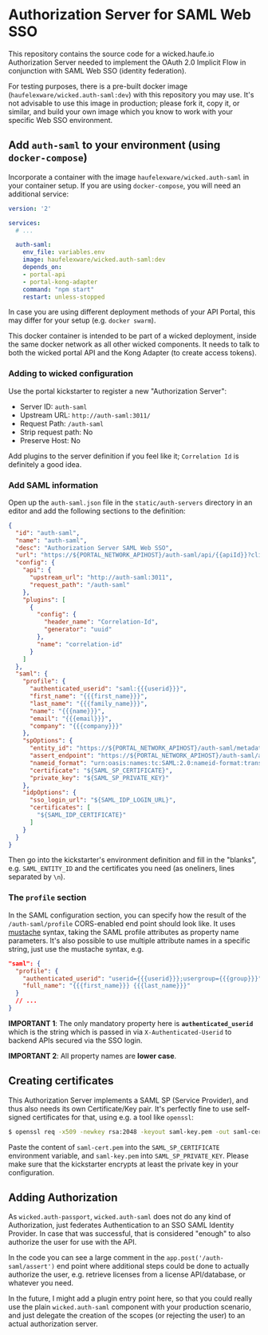 # Authorization Server for SAML Web SSO

This repository contains the source code for a wicked.haufe.io Authorization Server needed to implement the OAuth 2.0 Implicit Flow in conjunction with SAML Web SSO (identity federation).

For testing purposes, there is a pre-built docker image (`haufelexware/wicked.auth-saml:dev`) with this repository you may use. It's not advisable to use this image in production; please fork it, copy it, or similar, and build your own image which you know to work with your specific Web SSO environment.

## Add `auth-saml` to your environment (using `docker-compose`)

Incorporate a container with the image `haufelexware/wicked.auth-saml` in your container setup. If you are using `docker-compose`, you will need an additional service:

```yml
version: '2'

services:
  # ...

  auth-saml:
    env_file: variables.env
    image: haufelexware/wicked.auth-saml:dev
    depends_on:
    - portal-api
    - portal-kong-adapter
    command: "npm start"
    restart: unless-stopped
```

In case you are using different deployment methods of your API Portal, this may differ for your setup (e.g. `docker swarm`).

This docker container is intended to be part of a wicked deployment, inside the same docker network as all other wicked components. It needs to talk to both the wicked portal API and the Kong Adapter (to create access tokens).

### Adding to wicked configuration

Use the portal kickstarter to register a new "Authorization Server":

* Server ID: `auth-saml`
* Upstream URL: `http://auth-saml:3011/`
* Request Path: `/auth-saml`
* Strip request path: No
* Preserve Host: No

Add plugins to the server definition if you feel like it; `Correlation Id` is definitely a good idea.

### Add SAML information

Open up the `auth-saml.json` file in the `static/auth-servers` directory in an editor and add the following sections to the definition:

```json
{
  "id": "auth-saml",
  "name": "auth-saml",
  "desc": "Authorization Server SAML Web SSO",
  "url": "https://${PORTAL_NETWORK_APIHOST}/auth-saml/api/{{apiId}}?client_id=(your app's client id)",
  "config": {
    "api": {
      "upstream_url": "http://auth-saml:3011",
      "request_path": "/auth-saml"
    },
    "plugins": [
      {
        "config": {
          "header_name": "Correlation-Id",
          "generator": "uuid"
        },
        "name": "correlation-id"
      }
    ]
  },
  "saml": {
    "profile": {
      "authenticated_userid": "saml:{{{userid}}}",
      "first_name": "{{{first_name}}}",
      "last_name": "{{{family_name}}}",
      "name": "{{{name}}}",
      "email": "{{{email}}}",
      "company": "{{{company}}}"
    },
    "spOptions": {
      "entity_id": "https://${PORTAL_NETWORK_APIHOST}/auth-saml/metadata.xml",
      "assert_endpoint": "https://${PORTAL_NETWORK_APIHOST}/auth-saml/assert",
      "nameid_format": "urn:oasis:names:tc:SAML:2.0:nameid-format:transient",
      "certificate": "${SAML_SP_CERTIFICATE}",
      "private_key": "${SAML_SP_PRIVATE_KEY}"
    },
    "idpOptions": {
      "sso_login_url": "${SAML_IDP_LOGIN_URL}",
      "certificates": [
        "${SAML_IDP_CERTIFICATE}"
      ]
    }
  }
}
```

Then go into the kickstarter's environment definition and fill in the "blanks", e.g. `SAML_ENTITY_ID` and the certificates you need (as oneliners, lines separated by `\n`).

### The `profile` section

In the SAML configuration section, you can specify how the result of the `/auth-saml/profile` CORS-enabled end point should look like. It uses [mustache](https://mustache.github.io/mustache.5.html) syntax, taking the SAML profile attributes as property name parameters. It's also possible to use multiple attribute names in a specific string, just use the mustache syntax, e.g. 

```json
"saml": {
  "profile": {
    "authenticated_userid": "userid={{{userid}}};usergroup={{{group}}}",
    "full_name": "{{{first_name}}} {{{last_name}}}"
  }
  // ...
}
```

**IMPORTANT 1**: The only mandatory property here is **`authenticated_userid`** which is the string which is passed in via `X-Authenticated-Userid` to backend APIs secured via the SSO login.

**IMPORTANT 2**: All property names are **lower case**.

## Creating certificates

This Authorization Server implements a SAML SP (Service Provider), and thus also needs its own Certificate/Key pair. It's perfectly fine to use self-signed certificates for that, using e.g. a tool like `openssl`:

```bash
$ openssl req -x509 -newkey rsa:2048 -keyout saml-key.pem -out saml-cert.pem -nodes -subj "/CN=yourcompany.com" -days 730
```

Paste the content of `saml-cert.pem` into the `SAML_SP_CERTIFICATE` environment variable, and `saml-key.pem` into `SAML_SP_PRIVATE_KEY`. Please make sure that the kickstarter encrypts at least the private key in your configuration.


## Adding Authorization

As `wicked.auth-passport`, `wicked.auth-saml` does not do any kind of Authorization, just federates Authentication to an SSO SAML Identity Provider. In case that was successful, that is considered "enough" to also authorize the user for use with the API.

In the code you can see a large comment in the `app.post('/auth-saml/assert')` end point where additional steps could be done to actually authorize the user, e.g. retrieve licenses from a license API/database, or whatever you need.

In the future, I might add a plugin entry point here, so that you could really use the plain `wicked.auth-saml` component with your production scenario, and just delegate the creation of the scopes (or rejecting the user) to an actual authorization server. 
